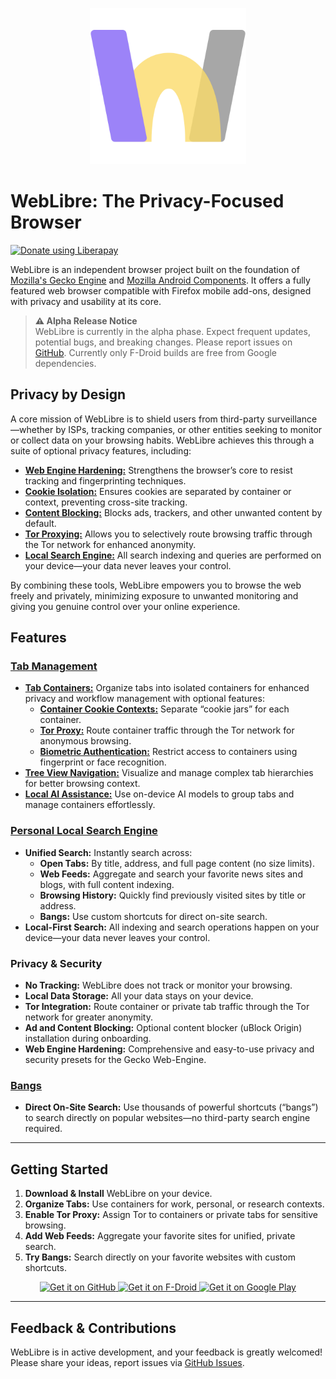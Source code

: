 <p align="center">
  <img width="250" src="app/assets/icon/icon.png" alt="WebLibre Logo">
</p>

# WebLibre: The Privacy-Focused Browser

<a href="https://liberapay.com/FaFre/donate">
  <img alt="Donate using Liberapay" src="https://liberapay.com/assets/widgets/donate.svg">
</a>

WebLibre is an independent browser project built on the foundation of [Mozilla's Gecko Engine](https://en.wikipedia.org/wiki/Gecko_(software)) and [Mozilla Android Components](https://mozac.org/). It offers a fully featured web browser compatible with Firefox mobile add-ons, designed with privacy and usability at its core.

> **⚠️ Alpha Release Notice**  
> WebLibre is currently in the alpha phase. Expect frequent updates, potential bugs, and breaking changes. Please report issues on [GitHub](https://github.com/FaFre/WebLibre/issues).
> Currently only F-Droid builds are free from Google dependencies.

## Privacy by Design

A core mission of WebLibre is to shield users from third-party surveillance—whether by ISPs, tracking companies, or other entities seeking to monitor or collect data on your browsing habits. WebLibre achieves this through a suite of optional privacy features, including:

- [**Web Engine Hardening:**](https://docs.weblibre.eu/Privacy--and--Security#hardening--advanced-controls) Strengthens the browser’s core to resist tracking and fingerprinting techniques.
- [**Cookie Isolation:**](https://docs.weblibre.eu/Tabs/Containers/Features/Container-Cookie-Contexts) Ensures cookies are separated by container or context, preventing cross-site tracking.
- [**Content Blocking:**](https://docs.weblibre.eu/Privacy--and--Security#content-blocking) Blocks ads, trackers, and other unwanted content by default.
- [**Tor Proxying:**](https://docs.weblibre.eu/Tabs/Containers/Features/Tor-Proxy) Allows you to selectively route browsing traffic through the Tor network for enhanced anonymity.
- [**Local Search Engine:**](https://docs.weblibre.eu/Personal-Local-Search-Engine) All search indexing and queries are performed on your device—your data never leaves your control.

By combining these tools, WebLibre empowers you to browse the web freely and privately, minimizing exposure to unwanted monitoring and giving you genuine control over your online experience.

## Features

### [Tab Management](https://docs.weblibre.eu/Tabs/Tab-Management)

- [**Tab Containers:**](https://docs.weblibre.eu/Tabs/Containers/Container) Organize tabs into isolated containers for enhanced privacy and workflow management with optional features:
    - [**Container Cookie Contexts:**](https://docs.weblibre.eu/Tabs/Containers/Features/Container-Cookie-Contexts) Separate “cookie jars” for each container.
    - [**Tor Proxy:**](https://docs.weblibre.eu/Tabs/Containers/Features/Tor-Proxy) Route container traffic through the Tor network for anonymous browsing.
    - [**Biometric Authentication:**](https://docs.weblibre.eu/Tabs/Containers/Features/Biometric-authentication) Restrict access to containers using fingerprint or face recognition.
- [**Tree View Navigation:**](https://docs.weblibre.eu/Tabs/Tree-View-Navigation) Visualize and manage complex tab hierarchies for better browsing context.
- [**Local AI Assistance:**](https://docs.weblibre.eu/Tabs/Containers/Features/On-Device-AI) Use on-device AI models to group tabs and manage containers effortlessly.

### [Personal Local Search Engine](https://docs.weblibre.eu/Personal-Local-Search-Engine)

- **Unified Search:** Instantly search across:
    - **Open Tabs:** By title, address, and full page content (no size limits).
    - **Web Feeds:** Aggregate and search your favorite news sites and blogs, with full content indexing.
    - **Browsing History:** Quickly find previously visited sites by title or address.
    - **Bangs:** Use custom shortcuts for direct on-site search.
- **Local-First Search:** All indexing and search operations happen on your device—your data never leaves your control.

### Privacy & Security

- **No Tracking:** WebLibre does not track or monitor your browsing.
- **Local Data Storage:** All your data stays on your device.
- **Tor Integration:** Route container or private tab traffic through the Tor network for greater anonymity.
- **Ad and Content Blocking:** Optional content blocker (uBlock Origin) installation during onboarding.
- **Web Engine Hardening:** Comprehensive and easy-to-use privacy and security presets for the Gecko Web-Engine.

### [Bangs](https://docs.weblibre.eu/Bangs)

- **Direct On-Site Search:** Use thousands of powerful shortcuts (“bangs”) to search directly on popular websites—no third-party search engine required.

---

## Getting Started

1. **Download & Install** WebLibre on your device.
2. **Organize Tabs:** Use containers for work, personal, or research contexts.
3. **Enable Tor Proxy:** Assign Tor to containers or private tabs for sensitive browsing.
4. **Add Web Feeds:** Aggregate your favorite sites for unified, private search.
5. **Try Bangs:** Search directly on your favorite websites with custom shortcuts.

<p align="center">
  <a href='https://github.com/FaFre/WebLibre/releases'>
    <img height="100" alt='Get it on GitHub' src='https://docs.weblibre.eu/static/images/badges/github.png'/>
  </a>
  <a href='https://f-droid.org/en/packages/eu.weblibre.gecko/'>
    <img height="100" alt='Get it on F-Droid' src='https://docs.weblibre.eu/static/images/badges/fdroid.png'/>
  </a>
  <a href='https://play.google.com/store/apps/details?id=eu.weblibre.gecko'>
    <img height="100" alt='Get it on Google Play' src='https://docs.weblibre.eu/static/images/badges/google_play.png'/>
  </a>
</p>

---

## Feedback & Contributions

WebLibre is in active development, and your feedback is greatly welcomed!  
Please share your ideas, report issues via [GitHub Issues](https://github.com/FaFre/WebLibre/issues).
